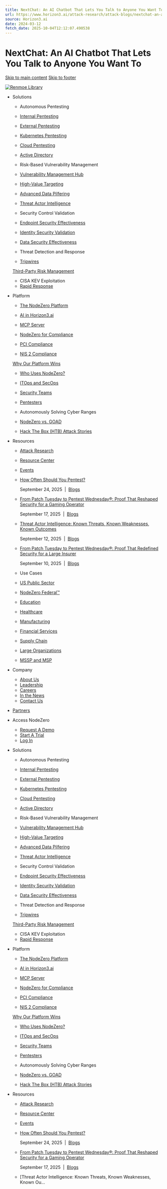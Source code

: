 ```yaml
---
title: NextChat: An AI Chatbot That Lets You Talk to Anyone You Want To
url: https://www.horizon3.ai/attack-research/attack-blogs/nextchat-an-ai-chatbot-that-lets-you-talk-to-anyone-you-want-to/
source: Horizon3.ai
date: 2024-03-12
fetch_date: 2025-10-04T12:12:07.490538
---
```


# NextChat: An AI Chatbot That Lets You Talk to Anyone You Want To

[Skip to main content](#brx-content)
[Skip to footer](#brx-footer)

[![Renmoe Library](https://horizon3.ai/wp-content/uploads/2024/11/Horizon3ai_Logo_Tagline_Horizontal_RGB-WhiteTxt_NoTag.png)](https://horizon3.ai)

* Solutions

  + Autonomous Pentesting
  + [Internal Pentesting](https://horizon3.ai/nodezero/internal-pentesting/)
  + [External Pentesting](https://horizon3.ai/nodezero/external-pentesting/)
  + [Kubernetes Pentesting](https://horizon3.ai/nodezero/kubernetes-pentesting/)
  + [Cloud Pentesting](https://horizon3.ai/nodezero/cloud-pentesting/)
  + [Active Directory](https://horizon3.ai/nodezero/ad-password-audit/)

  + Risk-Based Vulnerability Management
  + [Vulnerability Management Hub](https://horizon3.ai/vulnerability-management-hub/)
  + [High-Value Targeting](https://horizon3.ai/high-value-targeting/)
  + [Advanced Data Pilfering](https://horizon3.ai/advanced-data-pilfering/)
  + [Threat Actor Intelligence](https://horizon3.ai/threat-actor-intelligence/)

  + Security Control Validation
  + [Endpoint Security Effectiveness](https://horizon3.ai/endpoint-security-effectiveness/)
  + [Identity Security Validation](https://horizon3.ai/identity-security-validation/)
  + [Data Security Effectiveness](https://horizon3.ai/use-case/data-security-effectiveness/)

  + Threat Detection and Response
  + [Tripwires](https://horizon3.ai/use-case/threat-detection-response/)

  [Third-Party Risk Management](https://horizon3.ai/use-case/third-party-risk-management/)

  + CISA KEV Exploitation
  + [Rapid Response](https://horizon3.ai/use-case/rapid-response-testing/)
* Platform

  + [The NodeZero Platform](https://horizon3.ai/nodezero/)
  + [AI in Horizon3.ai](https://horizon3.ai/ai-in-horizon3-ai/)
  + [MCP Server](https://horizon3.ai/mcp-server/)

  + [NodeZero for Compliance](https://horizon3.ai/compliance/)
  + [PCI Compliance](https://horizon3.ai/compliance/pci-pentesting/)
  + [NIS 2 Compliance](https://horizon3.ai/compliance/nis-2-compliance/)

  [Why Our Platform Wins](https://horizon3.ai/why-our-platform-wins/)

  + [Who Uses NodeZero?](https://horizon3.ai/who-uses-nodezero/)
  + [ITOps and SecOps](/who-uses-nodezero#itops)
  + [Security Teams](/who-uses-nodezero#security-teams)
  + [Pentesters](/who-uses-nodezero#pentesters)

  + Autonomously Solving Cyber Ranges
  + [NodeZero vs. GOAD](https://horizon3.ai/nodezero-vs-goad/)
  + [Hack The Box (HTB) Attack Stories](https://horizon3.ai/use-case/hack-the-box-htb-attack-stories/)
* Resources

  + [Attack Research](https://horizon3.ai/category/attack-research/)
  + [Resource Center](https://horizon3.ai/resource-center/)
  + [Events](https://horizon3.ai/events/)

  + [How Often Should You Pentest?](https://horizon3.ai/intelligence/blogs/how-often-should-you-pentest/)

    September 24, 2025  |  [Blogs](https://horizon3.ai/category/intelligence/blogs/)
  + [From Patch Tuesday to Pentest Wednesday®: Proof That Reshaped Security for a Gaming Operator](https://horizon3.ai/intelligence/blogs/from-patch-tuesday-to-pentest-wednesday-proof-that-reshaped-security-for-a-gaming-operator/)

    September 17, 2025  |  [Blogs](https://horizon3.ai/category/intelligence/blogs/)
  + [Threat Actor Intelligence: Known Threats, Known Weaknesses, Known Outcomes](https://horizon3.ai/intelligence/blogs/threat-actor-intelligence-known-threats-known-weaknesses-known-outcomes/)

    September 12, 2025  |  [Blogs](https://horizon3.ai/category/intelligence/blogs/)
  + [From Patch Tuesday to Pentest Wednesday®: Proof That Redefined Security for a Large Insurer](https://horizon3.ai/intelligence/blogs/from-patch-tuesday-to-pentest-wednesday-proof-that-redefined-security-for-a-large-insurer/)

    September 10, 2025  |  [Blogs](https://horizon3.ai/category/intelligence/blogs/)

  + Use Cases
  + [US Public Sector](https://horizon3.ai/use-case/us-public-sector/)
  + [NodeZero Federal™](https://horizon3.ai/use-case/use-case-nodezero-fedramp-high/)
  + [Education](https://horizon3.ai/use-case/nodezero-in-education/)
  + [Healthcare](https://horizon3.ai/use-case/for-healthcare/)
  + [Manufacturing](https://horizon3.ai/use-case/nodezero-in-manufacturing/)
  + [Financial Services](https://horizon3.ai/use-case/nodezero-for-financial-services/)
  + [Supply Chain](https://horizon3.ai/use-case/nodezero-for-supply-chain/)
  + [Large Organizations](https://horizon3.ai/who-uses-nodezero/#large-org)
  + [MSSP and MSP](https://horizon3.ai/partners/mssp-msp/)
* Company

  + [About Us](https://horizon3.ai/horizon3-security-vision/)
  + [Leadership](https://horizon3.ai/about-us/)
  + [Careers](https://horizon3.ai/join-our-team/)
  + [In the News](https://horizon3.ai/category/news/press-release/)
  + [Contact Us](https://horizon3.ai/contact-us/)
* [Partners](https://horizon3.ai/partners/)
* Access NodeZero

  + [Request A Demo](https://horizon3.ai/contact-us/schedule-demo/)
  + [Start A Trial](https://freetrial.horizon3ai.com/)
  + [Log In](https://freetrial.horizon3ai.com/)

* Solutions

  + Autonomous Pentesting
  + [Internal Pentesting](https://horizon3.ai/nodezero/internal-pentesting/)
  + [External Pentesting](https://horizon3.ai/nodezero/external-pentesting/)
  + [Kubernetes Pentesting](https://horizon3.ai/nodezero/kubernetes-pentesting/)
  + [Cloud Pentesting](https://horizon3.ai/nodezero/cloud-pentesting/)
  + [Active Directory](https://horizon3.ai/nodezero/ad-password-audit/)

  + Risk-Based Vulnerability Management
  + [Vulnerability Management Hub](https://horizon3.ai/vulnerability-management-hub/)
  + [High-Value Targeting](https://horizon3.ai/high-value-targeting/)
  + [Advanced Data Pilfering](https://horizon3.ai/advanced-data-pilfering/)
  + [Threat Actor Intelligence](https://horizon3.ai/threat-actor-intelligence/)

  + Security Control Validation
  + [Endpoint Security Effectiveness](https://horizon3.ai/endpoint-security-effectiveness/)
  + [Identity Security Validation](https://horizon3.ai/identity-security-validation/)
  + [Data Security Effectiveness](https://horizon3.ai/use-case/data-security-effectiveness/)

  + Threat Detection and Response
  + [Tripwires](https://horizon3.ai/use-case/threat-detection-response/)

  [Third-Party Risk Management](https://horizon3.ai/use-case/third-party-risk-management/)

  + CISA KEV Exploitation
  + [Rapid Response](https://horizon3.ai/use-case/rapid-response-testing/)
* Platform

  + [The NodeZero Platform](https://horizon3.ai/nodezero/)
  + [AI in Horizon3.ai](https://horizon3.ai/ai-in-horizon3-ai/)
  + [MCP Server](https://horizon3.ai/mcp-server/)

  + [NodeZero for Compliance](https://horizon3.ai/compliance/)
  + [PCI Compliance](https://horizon3.ai/compliance/pci-pentesting/)
  + [NIS 2 Compliance](https://horizon3.ai/compliance/nis-2-compliance/)

  [Why Our Platform Wins](https://horizon3.ai/why-our-platform-wins/)

  + [Who Uses NodeZero?](https://horizon3.ai/who-uses-nodezero/)
  + [ITOps and SecOps](/who-uses-nodezero#itops)
  + [Security Teams](/who-uses-nodezero#security-teams)
  + [Pentesters](/who-uses-nodezero#pentesters)

  + Autonomously Solving Cyber Ranges
  + [NodeZero vs. GOAD](https://horizon3.ai/nodezero-vs-goad/)
  + [Hack The Box (HTB) Attack Stories](https://horizon3.ai/use-case/hack-the-box-htb-attack-stories/)
* Resources

  + [Attack Research](https://horizon3.ai/category/attack-research/)
  + [Resource Center](https://horizon3.ai/resource-center/)
  + [Events](https://horizon3.ai/events/)

  + [How Often Should You Pentest?](https://horizon3.ai/intelligence/blogs/how-often-should-you-pentest/)

    September 24, 2025  |  [Blogs](https://horizon3.ai/category/intelligence/blogs/)
  + [From Patch Tuesday to Pentest Wednesday®: Proof That Reshaped Security for a Gaming Operator](https://horizon3.ai/intelligence/blogs/from-patch-tuesday-to-pentest-wednesday-proof-that-reshaped-security-for-a-gaming-operator/)

    September 17, 2025  |  [Blogs](https://horizon3.ai/category/intelligence/blogs/)
  + [Threat Actor Intelligence: Known Threats, Known Weaknesses, Known Ou...